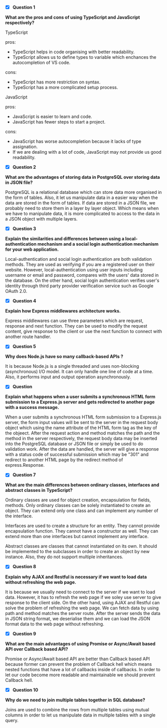 - [x] **Question 1**

**What are the pros and cons of using TypeScript and JavaScript respectively?**

TypeScript

pros:

- TypeScript helps in code organising with better readability.
- TypeScript allows us to define types to variable which enchances the autocompletion of VS code.

cons:

- TypeScript has more restriction on syntax.
- TypeScript has a more complicated setup process.

JavaScript

pros:

- JavaScript is easier to learn and code.
- JavaScript has fewer steps to start a project.

cons:

- JavaScript has worse autocompletion because it lacks of type assignation.
- If we are dealing with a lot of code, JavaScript may not provide us good readability.

* [x] **Question 2**

**What are the advantages of storing data in PostgreSQL over storing data in JSON file?**

PostgreSQL is a relational database which can store data more organised in the form of tables. Also, it let us manipulate data in a easier way when the data are stored in the form of tables. If data are stored in a JSON file, we probably need to store them in a layer by layer object. Which means when we have to manipulate data, it is more complicated to access to the data in a JSON object with multiple layers.

- [x] **Question 3**

**Explain the similarities and differences between using a local-authentication mechanism and a social login authentication mechanism for your web application.**

Local-authentication and social login authentication are both validation methods. They are used as verifying if you are a registered user on their website. However, local-authentication using user inputs including username or email and password, compares with the users' data stored in the database. On the other hand, social login authentication verifies user's identity through third party provider verification service such as Google OAuth 2.0.

- [x] **Question 4**

**Explain how Express middlewares architecture works.**

Express middlewares can use three parameters which are request, response and next function. They can be used to modify the request content, give response to the client or use the next function to connect with another route handler.

- [x] **Question 5**

**Why does Node.js have so many callback-based APIs ?**

It is because Node.js is a single threaded and uses non-blocking (asynchronous) I/O model. It can only handle one line of code at a time. Also, it performs input and output operation asynchronously.

- [x] **Question**

**Explain what happens when a user submits a synchronous HTML form submission to a Express.js server and gets redirected to another page with a success message.**

When a user submits a synchronous HTML form submission to a Express.js server, the form input values will be sent to the server in the request body object which using the name attribute of the HTML form tag as the key of the objeect. After the request action and method matches the path and the method in the server respectively, the request body data may be inserted into the PostgreSQL database or JSON file or simply be used to do validation work. After the data are handled, the server will give a response with a status code of successful submission which may be "301" and redirect to another HTML page by the redirect method of express.Response.

- [x] **Question 7**

**What are the main differences between ordinary classes, interfaces and abstract classes in TypeScript?**

Ordinary classes are used for object creation, encapsulation for fields, methods. Only ordinary classes can be solely instantiated to create an object. They can extend only one class and can implement any number of the interface.

Interfaces are used to create a structure for an entity. They cannot provide encapsulation function. They cannot have a constructor as well. They can extend more than one interfaces but cannot implement any interface.

Abstract classes are classes that cannot instantiated on its own. It should be implemented to the subclasses in order to create an object by new instance. Also, they do not support multiple inheritances.

- [x] **Question 8**

**Explain why AJAX and Restful is necessary if we want to load data without refreshing the web page.**

It is because we usually need to connect to the server if we want to load data. However, it has to refresh the web page if we soley use server to give response to the client side. On the other hand, using AJAX and Restful can solve the problem of refreshing the web page. We can fetch data by using path and method matches the server route. After the server sends the data in JSON string format, we deserialise them and we can load the JSON format data to the web page without refreshing.

- [x] **Question 9**

**What are the main advantages of using Promise or Async/Await based API over Callback based API?**

Promise or Async/Await based API are better than Callback based API because former can prevent the problem of Callback hell which means nested functions that have a lot of callbacks inside of callbacks. In order to let our code become more readable and maintainable we should prevent Callback hell.

- [x] **Question 10**

**Why do we need to join multiple tables together in SQL database?**

Joins are used to combine the rows from multiple tables using mutual columns in order to let us manipulate data in multiple tables with a single query.
